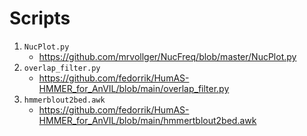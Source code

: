 # Scripts

1. `NucPlot.py`
    * https://github.com/mrvollger/NucFreq/blob/master/NucPlot.py
2. `overlap_filter.py`
    * https://github.com/fedorrik/HumAS-HMMER_for_AnVIL/blob/main/overlap_filter.py
3. `hmmerblout2bed.awk`
    * https://github.com/fedorrik/HumAS-HMMER_for_AnVIL/blob/main/hmmertblout2bed.awk

